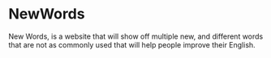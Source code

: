 # NewWords
New Words, is a website that will show off multiple new, and different words that are not as commonly used that will help people improve their English. 
